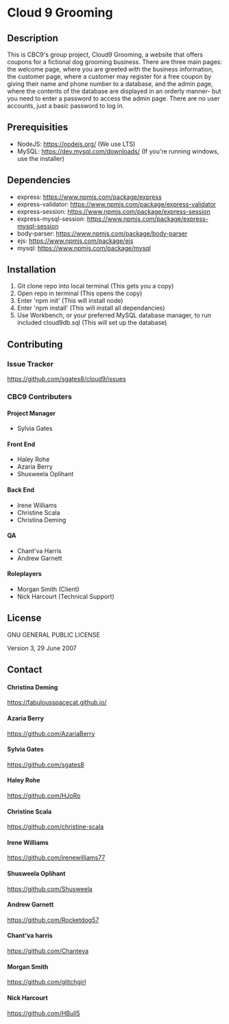 # Cloud 9 Grooming


## Description

This is CBC9's group project, Cloud9 Grooming, a website that offers coupons for a fictional dog grooming business. There are three main pages: the welcome page, where you are greeted with the business information, the customer page, where a customer may register for a free coupon by giving their name and phone number to a database, and the admin page, where the contents of the database are displayed in an orderly manner- but you need to enter a password to access the admin page.  There are no user accounts, just a basic password to log in.

## Prerequisities

- NodeJS: https://nodejs.org/ (We use LTS)
- MySQL: https://dev.mysql.com/downloads/ (If you're running windows, use the installer)

## Dependencies

- express: https://www.npmjs.com/package/express
- express-validator: https://www.npmjs.com/package/express-validator
- express-session: https://www.npmjs.com/package/express-session
- express-mysql-session: https://www.npmjs.com/package/express-mysql-session
- body-parser: https://www.npmjs.com/package/body-parser
- ejs: https://www.npmjs.com/package/ejs
- mysql: https://www.npmjs.com/package/mysql

## Installation

1. Git clone repo into local terminal (This gets you a copy)
2. Open repo in terminal (This opens the copy)
3. Enter 'npm init' (This will install node)
4. Enter 'npm install' (This will install all dependancies)
5. Use Workbench, or your preferred MySQL database manager, to run included cloud9db.sql (This will set up the database)

## Contributing

### Issue Tracker
https://github.com/sgates8/cloud9/issues

### CBC9 Contributers

#### Project Manager
* Sylvia Gates

#### Front End
* Haley Rohe
* Azaria Berry
* Shusweela Oplihant

#### Back End
* Irene Williams
* Christine Scala
* Christina Deming

#### QA
* Chant'va Harris
* Andrew Garnett

#### Roleplayers
* Morgan Smith (Client)
* Nick Harcourt (Technical Support)

## License

GNU GENERAL PUBLIC LICENSE

Version 3, 29 June 2007

## Contact

#### Christina Deming
https://fabulousspacecat.github.io/

#### Azaria Berry
https://github.com/AzariaBerry

#### Sylvia Gates
https://github.com/sgates8

#### Haley Rohe
https://github.com/HJoRo

#### Christine Scala
https://github.com/christine-scala

#### Irene Williams
https://github.com/irenewilliams77

#### Shusweela Oplihant
https://github.com/Shusweela

#### Andrew Garnett
https://github.com/Rocketdog57

#### Chant'va harris
https://github.com/Chanteva

#### Morgan Smith
https://github.com/glitchgirl

#### Nick Harcourt
https://github.com/HBull5